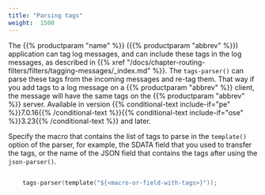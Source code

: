 ```yaml
---
title: "Parsing tags"
weight:  1500
---
```

<!-- DISCLAIMER: This file is based on the syslog-ng Open Source Edition documentation https://github.com/balabit/syslog-ng-ose-guides/commit/2f4a52ee61d1ea9ad27cb4f3168b95408fddfdf2 and is used under the terms of The syslog-ng Open Source Edition Documentation License. The file has been modified by Axoflow. -->

The {{% productparam "name" %}} ({{% productparam "abbrev" %}}) application can tag log messages, and can include these tags in the log messages, as described in {{% xref "/docs/chapter-routing-filters/filters/tagging-messages/_index.md" %}}. The `tags-parser()` can parse these tags from the incoming messages and re-tag them. That way if you add tags to a log message on a {{% productparam "abbrev" %}} client, the message will have the same tags on the {{% productparam "abbrev" %}} server. Available in version {{% conditional-text include-if="pe" %}}7.0.16{{% /conditional-text %}}{{% conditional-text include-if="ose" %}}3.23{{% /conditional-text %}} and later.

Specify the macro that contains the list of tags to parse in the `template()` option of the parser, for example, the SDATA field that you used to transfer the tags, or the name of the JSON field that contains the tags after using the `json-parser()`.

```c

    tags-parser(template("${<macro-or-field-with-tags>}"));

```
